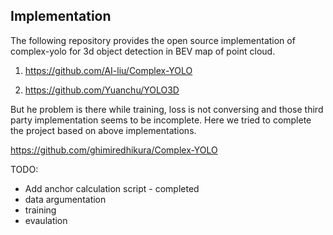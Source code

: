 ## Implementation 

The following repository provides the open source implementation of complex-yolo for 3d object detection in BEV map of point cloud. 
1. https://github.com/AI-liu/Complex-YOLO

2. https://github.com/Yuanchu/YOLO3D

But he problem is there while training, loss is not conversing and those third party implementation seems to be incomplete. 
Here we tried to complete the project based on above implementations. 

https://github.com/ghimiredhikura/Complex-YOLO

TODO: 
* Add anchor calculation script - completed 
* data argumentation
* training 
* evaulation 
